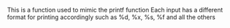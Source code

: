 This is a function used to mimic the printf function
Each input has a different format for printing accordingly such as %d, %x, %s, %f and all the others

